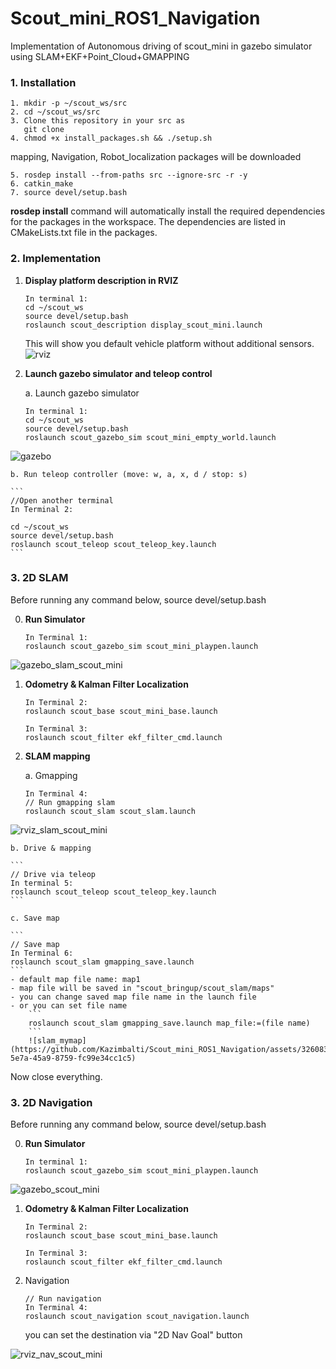 # Scout_mini_ROS1_Navigation
Implementation of Autonomous driving of scout_mini in gazebo simulator using SLAM+EKF+Point_Cloud+GMAPPING

### **1. Installation**
```
1. mkdir -p ~/scout_ws/src
2. cd ~/scout_ws/src
3. Clone this repository in your src as
   git clone
4. chmod +x install_packages.sh && ./setup.sh
```
   mapping, Navigation, Robot_localization packages will be downloaded
```
5. rosdep install --from-paths src --ignore-src -r -y
6. catkin_make
7. source devel/setup.bash
```
   **rosdep install** command will automatically install the required dependencies for the packages in the workspace. The dependencies are listed in CMakeLists.txt file in the packages.

### **2. Implementation**

1. **Display platform description in RVIZ**
    ```
    In terminal 1: 
    cd ~/scout_ws
    source devel/setup.bash
    roslaunch scout_description display_scout_mini.launch 
    ```
    This will show you default vehicle platform without additional sensors.
![rviz](https://github.com/Kazimbalti/Scout_mini_ROS1_Navigation/assets/32608321/af6bc104-013a-4f52-b224-ee08d63f186c)

2. **Launch gazebo simulator and teleop control**

    a. Launch gazebo simulator
    ```
    In terminal 1:
    cd ~/scout_ws
    source devel/setup.bash
    roslaunch scout_gazebo_sim scout_mini_empty_world.launch
    ```
![gazebo](https://github.com/Kazimbalti/Scout_mini_ROS1_Navigation/assets/32608321/0420164b-19c9-41ae-ae81-878f9d0f2172)

    b. Run teleop controller (move: w, a, x, d / stop: s)

    ```
    //Open another terminal
    In Terminal 2:
    
    cd ~/scout_ws
    source devel/setup.bash
    roslaunch scout_teleop scout_teleop_key.launch 
    ```

### **3. 2D SLAM**

Before running any command below, source devel/setup.bash

0. **Run Simulator**

    ```
    In Terminal 1:
    roslaunch scout_gazebo_sim scout_mini_playpen.launch
    ```
![gazebo_slam_scout_mini](https://github.com/Kazimbalti/Scout_mini_ROS1_Navigation/assets/32608321/02a92a1f-ff7e-4cd8-9950-e92fe1fe0fd5)

1. **Odometry & Kalman Filter Localization**
    ```
    In Terminal 2:
    roslaunch scout_base scout_mini_base.launch
    ```
    ```
    In Terminal 3:
    roslaunch scout_filter ekf_filter_cmd.launch
    ```

2. **SLAM mapping**

    a. Gmapping

    ```
    In Terminal 4:
    // Run gmapping slam
    roslaunch scout_slam scout_slam.launch
    ```
![rviz_slam_scout_mini](https://github.com/Kazimbalti/Scout_mini_ROS1_Navigation/assets/32608321/c5a88abc-d917-483a-8324-e82d4580c1b4)

    b. Drive & mapping

    ```
    // Drive via teleop
    In terminal 5:
    roslaunch scout_teleop scout_teleop_key.launch
    ```

    c. Save map

    ```
    // Save map
    In Terminal 6:
    roslaunch scout_slam gmapping_save.launch
    ```
    - default map file name: map1
    - map file will be saved in "scout_bringup/scout_slam/maps"
    - you can change saved map file name in the launch file
    - or you can set file name
        ```
        roslaunch scout_slam gmapping_save.launch map_file:=(file name)
        ```
        ![slam_mymap](https://github.com/Kazimbalti/Scout_mini_ROS1_Navigation/assets/32608321/94f9449f-5e7a-45a9-8759-fc99e34cc1c5)

Now close everything.

### 3. **2D Navigation**

Before running any command below, source devel/setup.bash

0. **Run Simulator**

    ```
    In terminal 1: 
    roslaunch scout_gazebo_sim scout_mini_playpen.launch
    ```
![gazebo_scout_mini](https://github.com/Kazimbalti/Scout_mini_ROS1_Navigation/assets/32608321/250f8a87-3ecb-4974-a600-f804028d9036)

1. **Odometry & Kalman Filter Localization**

    ```
    In Terminal 2:
    roslaunch scout_base scout_mini_base.launch
    ```

    ```
    In Terminal 3:
    roslaunch scout_filter ekf_filter_cmd.launch
    ```

2. Navigation

    ```
    // Run navigation
    In Terminal 4:
    roslaunch scout_navigation scout_navigation.launch
    ```
    you can set the destination via "2D Nav Goal" button
   
![rviz_nav_scout_mini](https://github.com/Kazimbalti/Scout_mini_ROS1_Navigation/assets/32608321/4c783656-85c2-4d21-b080-800404d18f69)

